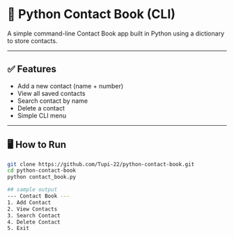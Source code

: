 

# 📒 Python Contact Book (CLI)

A simple command-line Contact Book app built in Python using a dictionary to store contacts.

---

## ✅ Features

- Add a new contact (name + number)
- View all saved contacts
- Search contact by name
- Delete a contact
- Simple CLI menu

---

## 🖥 How to Run

```bash
git clone https://github.com/Tupi-22/python-contact-book.git
cd python-contact-book
python contact_book.py

## sample output
--- Contact Book ---
1. Add Contact
2. View Contacts
3. Search Contact
4. Delete Contact
5. Exit
